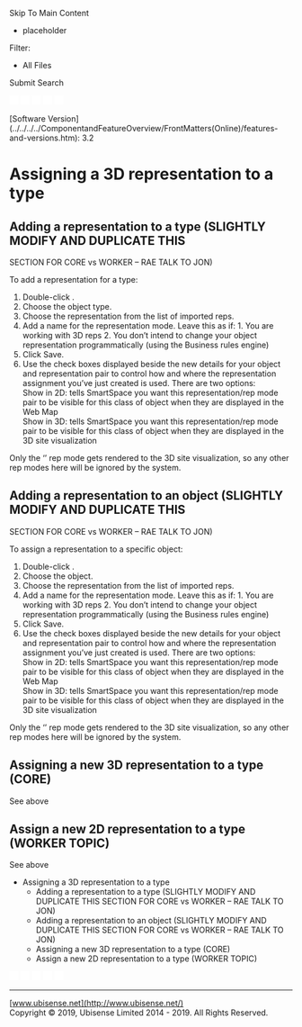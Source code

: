 

Skip To Main Content

[](../../../../Home.htm)

  * placeholder

Filter:

  * All Files

Submit Search

![Navigate previous](../../../../images/transparent.gif) ![Navigate
next](../../../../images/transparent.gif) ![Expand
all](../../../../images/transparent.gif)
![](../../../../images/transparent.gif)
![Print](../../../../images/transparent.gif)

[Software
Version](../../../../ComponentandFeatureOverview/FrontMatters\(Online\)/features-
and-versions.htm): 3.2

# Assigning a 3D representation to a type

## Adding a representation to a type (SLIGHTLY MODIFY AND DUPLICATE THIS
SECTION FOR CORE vs WORKER – RAE TALK TO JON)

To add a representation for a type:

  1. Double-click <Add new type rep>.
  2. Choose the object type.
  3. Choose the representation from the list of imported reps.
  4. Add a name for the representation mode. Leave this as <default> if:
    1. You are working with 3D reps
    2. You don’t intend to change your object representation programmatically (using the Business rules engine)
  5. Click Save.
  6. Use the check boxes displayed beside the new details for your object and representation pair to control how and where the representation assignment you’ve just created is used. There are two options:  
Show in 2D: tells SmartSpace you want this representation/rep mode pair to be
visible for this class of object when they are displayed in the Web Map  
Show in 3D: tells SmartSpace you want this representation/rep mode pair to be
visible for this class of object when they are displayed in the 3D site
visualization

Only the ‘<default>’ rep mode gets rendered to the 3D site visualization, so
any other rep modes here will be ignored by the system.

## Adding a representation to an object (SLIGHTLY MODIFY AND DUPLICATE THIS
SECTION FOR CORE vs WORKER – RAE TALK TO JON)

To assign a representation to a specific object:

  1. Double-click <Add new object rep>.
  2. Choose the object.
  3. Choose the representation from the list of imported reps.
  4. Add a name for the representation mode. Leave this as <default> if:
    1. You are working with 3D reps
    2. You don’t intend to change your object representation programmatically (using the Business rules engine)
  5. Click Save.
  6. Use the check boxes displayed beside the new details for your object and representation pair to control how and where the representation assignment you’ve just created is used. There are two options:  
Show in 2D: tells SmartSpace you want this representation/rep mode pair to be
visible for this class of object when they are displayed in the Web Map  
Show in 3D: tells SmartSpace you want this representation/rep mode pair to be
visible for this class of object when they are displayed in the 3D site
visualization

Only the ‘<default>’ rep mode gets rendered to the 3D site visualization, so
any other rep modes here will be ignored by the system.

## Assigning a new 3D representation to a type (CORE)

See above

## Assign a new 2D representation to a type (WORKER TOPIC)

See above

  * Assigning a 3D representation to a type
    * Adding a representation to a type (SLIGHTLY MODIFY AND DUPLICATE THIS SECTION FOR CORE vs WORKER – RAE TALK TO JON)
    * Adding a representation to an object (SLIGHTLY MODIFY AND DUPLICATE THIS SECTION FOR CORE vs WORKER – RAE TALK TO JON)
    * Assigning a new 3D representation to a type (CORE)
    * Assign a new 2D representation to a type (WORKER TOPIC)

![Navigate previous](../../../../images/transparent.gif) ![Navigate
next](../../../../images/transparent.gif) ![Expand
all](../../../../images/transparent.gif)
![](../../../../images/transparent.gif)
![Print](../../../../images/transparent.gif)

* * *

[www.ubisense.net](http://www.ubisense.net/)  
Copyright © 2019, Ubisense Limited 2014 - 2019. All Rights Reserved.

